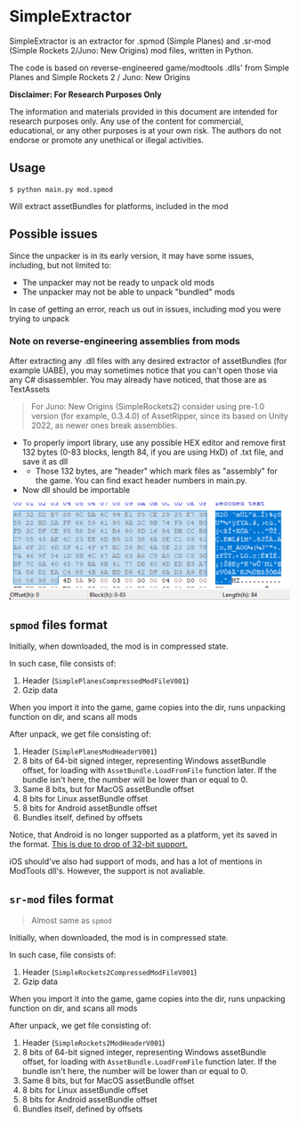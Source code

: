 # SimpleExtractor

SimpleExtractor is an extractor for .spmod (Simple Planes) and .sr-mod (Simple Rockets 2/Juno: New Origins) mod files, written in Python.

The code is based on reverse-engineered game/modtools .dlls' from Simple Planes and Simple Rockets 2 / Juno: New Origins

**Disclaimer: For Research Purposes Only**

The information and materials provided in this document are intended for research purposes only. Any use of the content for commercial, educational, or any other purposes is at your own risk. The authors do not endorse or promote any unethical or illegal activities.

## Usage

```
$ python main.py mod.spmod
```

Will extract assetBundles for platforms, included in the mod

## Possible issues

Since the unpacker is in its early version, it may have some issues, including, but not limited to:

- The unpacker may not be ready to unpack old mods
- The unpacker may not be able to unpack "bundled" mods

In case of getting an error, reach us out in issues, including mod you were trying to unpack

### Note on reverse-engineering assemblies from mods

After extracting any .dll files with any desired extractor of assetBundles (for example UABE), you may sometimes notice that you can't open those via any C# disassembler. You may already have noticed, that those are as TextAssets

> For Juno: New Origins (SimpleRockets2) consider using pre-1.0 version (for example, 0.3.4.0) of AssetRipper, since its based on Unity 2022, as newer ones break assemblies.

- To properly import library, use any possible HEX editor and remove first 132 bytes (0-83 blocks, length 84, if you are using HxD) of .txt file, and save it as dll
- - Those 132 bytes, are "header" which mark files as "assembly" for the game. You can find exact header numbers in main.py.
- Now dll should be importable

![Screenshot of header](imgs/header.png)
![Screenshot of header](imgs/header-size.png)

## `spmod` files format

Initially, when downloaded, the mod is in compressed state.

In such case, file consists of:

1. Header (`SimplePlanesCompressedModFileV001`)
2. Gzip data

When you import it into the game, game copies into the dir, runs unpacking function on dir, and scans all mods

After unpack, we get file consisting of:

1. Header (`SimplePlanesModHeaderV001`)
2. 8 bits of 64-bit signed integer, representing Windows assetBundle offset, for loading with `AssetBundle.LoadFromFile` function later. If the bundle isn't here, the number will be lower than or equal to 0.
3. Same 8 bits, but for MacOS assetBundle offset
4. 8 bits for Linux assetBundle offset
5. 8 bits for Android assetBundle offset
6. Bundles itself, defined by offsets

Notice, that Android is no longer supported as a platform, yet its saved in the format. [This is due to drop of 32-bit support.](https://www.simpleplanes.com/Blog/View/1056875/Update-1-9-High-Caliber)

iOS should've also had support of mods, and has a lot of mentions in ModTools dll's. However, the support is not avaliable.

## `sr-mod` files format

> Almost same as `spmod`

Initially, when downloaded, the mod is in compressed state.

In such case, file consists of:

1. Header (`SimpleRockets2CompressedModFileV001`)
2. Gzip data

When you import it into the game, game copies into the dir, runs unpacking function on dir, and scans all mods

After unpack, we get file consisting of:

1. Header (`SimpleRockets2ModHeaderV001`)
2. 8 bits of 64-bit signed integer, representing Windows assetBundle offset, for loading with `AssetBundle.LoadFromFile` function later. If the bundle isn't here, the number will be lower than or equal to 0.
3. Same 8 bits, but for MacOS assetBundle offset
4. 8 bits for Linux assetBundle offset
5. 8 bits for Android assetBundle offset
6. Bundles itself, defined by offsets
